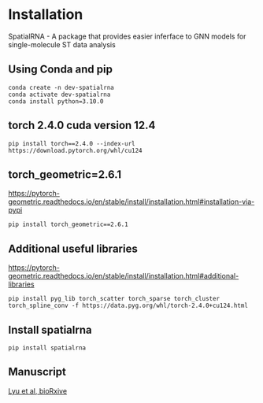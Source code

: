 # Installation 

SpatialRNA - A package that provides easier inferface to GNN models for single-molecule ST data analysis

## Using Conda and pip

```console
conda create -n dev-spatialrna
conda activate dev-spatialrna
conda install python=3.10.0
```

## torch 2.4.0 cuda version 12.4
```console
pip install torch==2.4.0 --index-url https://download.pytorch.org/whl/cu124
```

## torch_geometric=2.6.1 

https://pytorch-geometric.readthedocs.io/en/stable/install/installation.html#installation-via-pypi

```console
pip install torch_geometric==2.6.1
```

## Additional useful libraries 

https://pytorch-geometric.readthedocs.io/en/stable/install/installation.html#additional-libraries

```console
pip install pyg_lib torch_scatter torch_sparse torch_cluster torch_spline_conv -f https://data.pyg.org/whl/torch-2.4.0+cu124.html
```

## Install spatialrna

```console
pip install spatialrna
```

## Manuscript

[Lyu et al, bioRxive](https://doi.org/10.1101/2025.03.20.644258)
